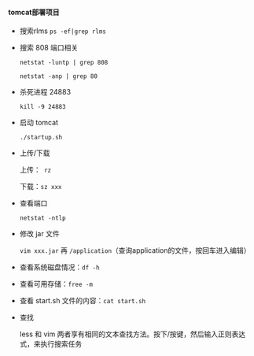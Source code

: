 #### tomcat部署项目

- 搜索rlms
  `ps -ef|grep rlms`

- 搜索 808 端口相关

  `netstat -luntp | grep 808`

  `netstat -anp | grep 80`

- 杀死进程 24883

  `kill -9 24883`

- 启动 tomcat

  `./startup.sh`

- 上传/下载

  上传：` rz`

  下载：`sz xxx`

- 查看端口

  `netstat -ntlp`

- 修改 jar 文件

  `vim xxx.jar` 再 `/application`（查询application的文件，按回车进入编辑）

-  查看系统磁盘情况：`df -h`
- 查看可用存储：`free -m`
- 查看 start.sh 文件的内容：`cat start.sh`

- 查找

  less 和 vim 两者享有相同的文本查找方法。按下/按键，然后输入正则表达式，来执行搜索任务